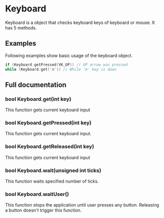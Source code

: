 # Keyboard

Keyboard is a object that checks keyboard keys of keyboard or mouse. It has 5 methods.

## Examples
Following examples show basic usage of the keyboard object.
```c++
if (Keyboard.getPressed(VK_UP)) // UP arrow was pressed
while (Keyboard.get('A')) // While 'A' key is down
```

## Full documentation

### bool Keyboard.get(int key)
This function gets current keyboard input

### bool Keyboard.getPressed(int key)
This function gets current keyboard input.

### bool Keyboard.getReleased(int key)
This function gets current keyboard input

### bool Keyboard.wait(unsigned int ticks)
This function waits specified number of ticks.

### bool Keyboard.waitUser()
This function stops the application until user presses any button.
Releasing a button doesn't trigger this function.
